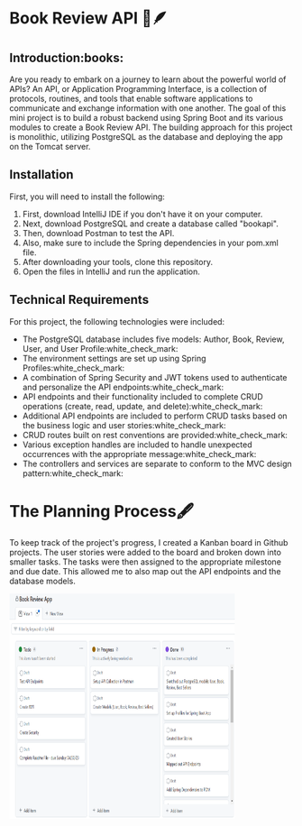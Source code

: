 # Book Review API :open_book::feather:
<h2>Introduction:books:</h2>
<p>Are you ready to embark on a journey to learn about the powerful world of APIs? An API, or Application 
Programming Interface, is a collection of protocols, routines, and tools that enable software applications 
to communicate and exchange information with one another. The goal of this mini project is to build a 
robust backend using Spring Boot and its various modules to create a Book Review API. The building approach
for this project is monolithic, utilizing PostgreSQL as the database and deploying the app on the Tomcat server.</p>
<h2>Installation</h2>
<p>First, you will need to install the following:</p>
<ol>
<li> First, download IntelliJ IDE if you don't have it on your computer. </li>
<li> Next, download PostgreSQL and create a database called "bookapi". </li>
<li> Then, download Postman to test the API. </li>
<li> Also, make sure to include the Spring dependencies in your pom.xml file.</li>
<li> After downloading your tools, clone this repository.</li>
<li> Open the files in IntelliJ and run the application.</li>
</ol>
<h2>Technical Requirements</h2>
<p>For this project, the following technologies were included:</p>
<ul>
<li>The PostgreSQL database includes five models: Author, Book, Review, User, and User Profile:white_check_mark:</li>
<li>The environment settings are set up using Spring Profiles:white_check_mark:</li>
<li>A combination of Spring Security and JWT tokens used to authenticate and personalize the API endpoints:white_check_mark:</li>
<li>API endpoints and their functionality included to complete CRUD operations (create, read, update, and delete):white_check_mark:</li>
<li>Additional API endpoints are included to perform CRUD tasks based on the business logic and user stories:white_check_mark:</li>
<li>CRUD routes built on rest conventions are provided:white_check_mark:</li>
<li>Various exception handles are included to handle unexpected occurrences with the appropriate message:white_check_mark:</li>
<li>The controllers and services are separate to conform to the MVC design pattern:white_check_mark:</li>
</ul>
<h1>The Planning Process🖋️</h1>
<p> To keep track of the project's progress, I created a Kanban board in Github projects. The user stories were
added to the board and broken down into smaller tasks. The tasks were then assigned to the appropriate
milestone and due date. This allowed me to also map out the API endpoints and the database models. </p>
<img align="center" width="400" height="400" src="images/kanban.png" alt="kanban">

